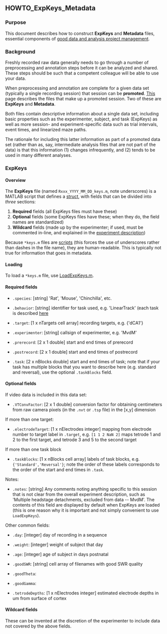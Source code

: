 ## HOWTO_ExpKeys_Metadata

### Purpose

This document describes how to construct **ExpKeys** and **Metadata**
files, essential components of
[good data and analysis project management](http://ctnsrv.uwaterloo.ca/vandermeerlab/doku.php?id=analysis:nsb2015:week0).

### Background

Freshly recorded raw data generally needs to go through a number of
preprocessing and annotation steps before it can be analyzed and
shared. These steps should be such that a competent colleague will be
able to use your data.

When preprocessing and annotation are complete for a given data set
(typically a single recording session) that session can be
**promoted**. [This](http://ctnsrv.uwaterloo.ca/vandermeerlab/doku.php?id=analysis:nsb2015:week2#data_files_overview)
page describes the files that make up a promoted session. Two of these
are **ExpKeys** and **Metadata**.

Both files contain descriptive information about a single data set,
including basic properties such as the experimenter, subject, and
task (ExpKeys) as well as more session- and experiment-specific data
such as trial intervals, event times, and linearized maze paths. 

The rationale for including this latter information as part of a
promoted data set (rather than as, say, intermediate analysis files
that are not part of the data) is that this information (1) changes
infrequently, and (2) tends to be used in many different analyses.

### ExpKeys

#### Overview

The **ExpKeys** file (named `Rxxx_YYYY_MM_DD_keys.m`, note
underscores) is a MATLAB script that defines a [struct](http://www.mathworks.com/help/matlab/examples/create-a-structure-array.html), with fields
that can be divided into _three_ sections:

1. **Required** fields (all ExpKeys files must have these)
2. **Optional** fields (some ExpKeys files have these; when they do,
   the field names are standardized)
3. **Wildcard** fields (made up by the experimenter; if used, must be
   commented in-line, and explained in the
   [experiment description](http://ctnsrv.uwaterloo.ca/vandermeerlab/doku.php?id=analysis:dataanalysis#task_descriptions_and_metadata))

Because `*keys.m` files are
[scripts](http://www.mathworks.com/help/matlab/learn_matlab/scripts.html)
(this forces the use of underscores rather than dashes in the file
name), they are human-readable. This is typically not true for
information that goes in metadata.

#### Loading

To load a `*keys.m` file, use
[LoadExpKeys.m](https://github.com/mvdm/vandermeerlab/blob/master/code-matlab/shared/io/LoadExpKeys.m).

#### Required fields

* `.species`: [string] 'Rat', 'Mouse', 'Chinchilla', etc.
* `.behavior`: [string] identifier for task used, e.g. 'LinearTrack'
  (each task is described
  [here](http://ctnsrv.uwaterloo.ca/vandermeerlab/doku.php?id=analysis:dataanalysis#task_descriptions_and_metadata)
* `.target`: [1 x nTargets cell array] recording targets, e.g. {'dCA1'}
* `.experimenter`: [string] callsign of experimenter, e.g. 'MvdM'

* `.prerecord`: [2 x 1 double] start and end times of prerecord
* `.postrecord`: [2 x 1 double] start and end times of postrecord
* `.task`: [2 x nBlocks double] start and end times of task; note that
  if your task has multiple blocks that you want to describe here
  (e.g. standard and reversal), use the optional `.taskBlocks` field.


#### Optional fields

If video data is included in this data set:

* `.VTConvFactor`: [2 x 1 double] conversion factor for obtaining
  centimeters from raw camera pixels (in the `.nvt` or `.tsp` file) in
  the [x,y] dimension

If more than one target:

* `.electrodeTarget`: [1 x nElectrodes integer] mapping from electrode number
  to target label in `.target`, e.g. `[1 1 2 NaN 2]` maps tetrode 1 and
  2 to the first target, and tetrode 3 and 5 to the second target

If more than one task block

* `.taskBlocks`: [1 x nBlocks cell array] labels of task blocks,
  e.g. `{'Standard','Reversal'}`; note the order of these labels
  corresponds to the order of the start and end times in `.task`.

Notes:

* `.notes`: [string] Any comments noting anything specific to this
session that is not clear from the overall experiment description,
such as 'Multiple headstage detachments, excluded from data --
MvdM'. The contents of this field are displayed by default when
ExpKeys are loaded (this is one reason why it is important and not
simply convenient to use `LoadExpKeys`). 

Other common fields:

* `.day`: [integer] day of recording in a sequence
* `.weight`: [integer] weight of subject that day
* `.age`: [integer] age of subject in days postnatal

* `.goodSWR`: [string] cell array of filenames with good SWR quality
* `.goodTheta`:
* `.goodGamma`:

* `.tetrodeDepths`: [1 x nElectrodes integer] estimated electrode
  depths in um from surface of cortex

#### Wildcard fields

These can be invented at the discretion of the experimenter to include
data not covered by the above fields. 
